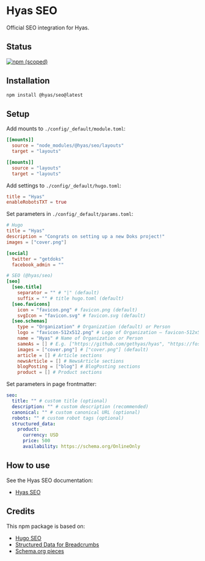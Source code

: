 # Hyas SEO

Official SEO integration for Hyas.

## Status

[![npm (scoped)](https://img.shields.io/npm/v/@hyas/seo?style=flat-square)](https://www.npmjs.com/package/@hyas/seo)

## Installation

```bash
npm install @hyas/seo@latest
```

## Setup

Add mounts to `./config/_default/module.toml`:

```toml
[[mounts]]
  source = "node_modules/@hyas/seo/layouts"
  target = "layouts"

[[mounts]]
  source = "layouts"
  target = "layouts"
```

Add settings to `./config/_default/hugo.toml`:

```toml
title = "Hyas"
enableRobotsTXT = true
```

Set parameters in `./config/_default/params.toml`:

```toml
# Hugo
title = "Hyas"
description = "Congrats on setting up a new Doks project!"
images = ["cover.png"]

[social]
  twitter = "getdoks"
  facebook_admin = ""

# SEO (@hyas/seo)
[seo]
  [seo.title]
    separator = "" # "|" (default)
    suffix = "" # title hugo.toml (default)
  [seo.favicons]
    icon = "favicon.png" # favicon.png (default)
    svgIcon = "favicon.svg" # favicon.svg (default)
  [seo.schemas]
    type = "Organization" # Organization (default) or Person
    logo = "favicon-512x512.png" # Logo of Organization — favicon-512x512.png (default)
    name = "Hyas" # Name of Organization or Person
    sameAs = [] # E.g. ["https://github.com/gethyas/hyas", "https://fosstodon.org/@hyas"]
    images = ["cover.png"] # ["cover.png"] (default)
    article = [] # Article sections
    newsArticle = [] # NewsArticle sections
    blogPosting = ["blog"] # BlogPosting sections
    product = [] # Product sections
```

Set parameters in page frontmatter:

```yml
seo:
  title: "" # custom title (optional)
  description: "" # custom description (recommended)
  canonical: "" # custom canonical URL (optional)
  robots: "" # custom robot tags (optional)
  structured_data:
    product:
      currency: USD
      price: 500
      availability: https://schema.org/OnlineOnly
```

## How to use

See the Hyas SEO documentation:

- [Hyas SEO](https://seo.gethyas.com/)

## Credits

This npm package is based on:

- [Hugo SEO](https://gitlab.com/hugo-modules/hugo-seo)
- [Structured Data for Breadcrumbs](https://bullaki.com/projects/web-design/seo-with-hugo-5-breadcrumbs/)
- [Schema.org pieces](https://developer.yoast.com/features/schema/pieces/)
